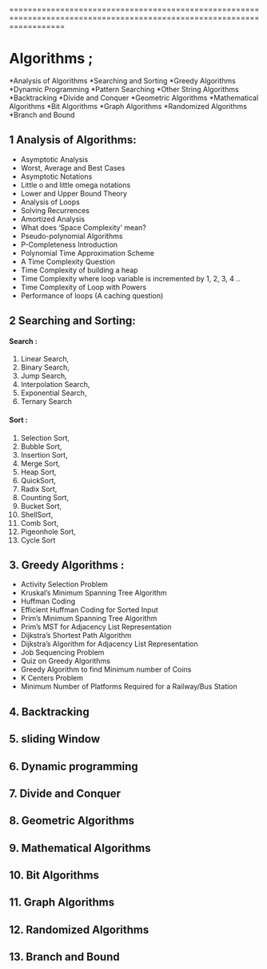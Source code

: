 ========================================================================================================================

# Algorithms ;
 



*Analysis of Algorithms
*Searching and Sorting
*Greedy Algorithms
*Dynamic Programming
*Pattern Searching
*Other String Algorithms
*Backtracking
*Divide and Conquer
*Geometric Algorithms
*Mathematical Algorithms
*Bit Algorithms
*Graph Algorithms
*Randomized Algorithms
*Branch and Bound



## 1 Analysis of Algorithms:


- Asymptotic Analysis
- Worst, Average and Best Cases
- Asymptotic Notations
- Little o and little omega notations
- Lower and Upper Bound Theory
- Analysis of Loops
- Solving Recurrences
- Amortized Analysis
- What does ‘Space Complexity’ mean?
- Pseudo-polynomial Algorithms
- P-Completeness Introduction
- Polynomial Time Approximation Scheme
- A Time Complexity Question
- Time Complexity of building a heap
- Time Complexity where loop variable is incremented by 1, 2, 3, 4 ..
- Time Complexity of Loop with Powers
- Performance of loops (A caching question)

## 2 Searching and Sorting:

#### Search :
1. Linear Search,
2. Binary Search,
3. Jump Search,
4. Interpolation Search,
5. Exponential Search,
6. Ternary Search

#### Sort :
1. Selection Sort,
2.  Bubble Sort,
3. Insertion Sort,
4. Merge Sort,
5. Heap Sort,
6. QuickSort,
7. Radix Sort,
8. Counting Sort,
9. Bucket Sort,
10. ShellSort,
11. Comb Sort,
12. Pigeonhole Sort,
13. Cycle Sort

## 3. Greedy Algorithms :
* Activity Selection Problem
* Kruskal’s Minimum Spanning Tree Algorithm
* Huffman Coding
* Efficient Huffman Coding for Sorted Input
* Prim’s Minimum Spanning Tree Algorithm
* Prim’s MST for Adjacency List Representation
* Dijkstra’s Shortest Path Algorithm
* Dijkstra’s Algorithm for Adjacency List Representation
* Job Sequencing Problem
* Quiz on Greedy Algorithms
* Greedy Algorithm to find Minimum number of Coins
* K Centers Problem
* Minimum Number of Platforms Required for a Railway/Bus Station

## 4. Backtracking 
## 5. sliding Window 
## 6. Dynamic programming 
## 7. Divide and Conquer
## 8. Geometric Algorithms
## 9. Mathematical Algorithms
## 10. Bit Algorithms
## 11. Graph Algorithms
## 12. Randomized Algorithms
## 13. Branch and Bound
